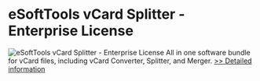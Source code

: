 # eSoftTools vCard Splitter - Enterprise License
![eSoftTools vCard Splitter - Enterprise License](https://mycommerce.akamaized.net/api/pimages/P300878192/BIG/300878192.GIF)
All in one software bundle for vCard files, including vCard Converter, Splitter, and Merger. 
[>> Detailed information](https://secure.shareit.com/shareit/product.html?productid=300878192&affiliateid=200057808)